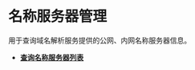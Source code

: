 # 名称服务器管理<a name="dns_api_69000"></a>

用于查询域名解析服务提供的公网、内网名称服务器信息。

-   **[查询名称服务器列表](查询名称服务器列表.md)**  


